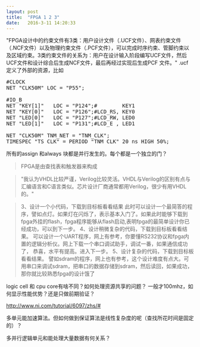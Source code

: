 ```yaml
---
layout: post
title:  "FPGA 1 2 3"
date:   2016-3-11 14:20:33
---
```

"FPGA设计中的约束文件有3类：用户设计文件（.UCF文件）、网表约束文件（.NCF文件）以及物理约束文件（.PCF文件），可以完成时序约束、管脚约束以及区域约束。3类约束文件的关系为：用户在设计输入阶段编写UCF文件，然后UCF文件和设计综合后生成NCF文件，最后再经过实现后生成PCF 文件。"
.ucf 定义了外部的资源，比如
<pre>
#CLOCK
NET "CLK50M" LOC = "P55";

#IO_B
NET "KEY[1]"   LOC = "P124";#        KEY1
NET "KEY[0]"   LOC = "P126";#LCD_RS, KEY0
NET "LED[0]"   LOC = "P127";#LCD_RW, LED0
NET "LED[1]"   LOC = "P131";#LCD_E , LED1

NET "CLK50M" TNM_NET = "TNM_CLK";
TIMESPEC "TS_CLK" = PERIOD "TNM_CLK" 20 ns HIGH 50%;
</pre>
所有的assign 和always 块都是并行发生的。每个都是一个独立的门？

>FPGA是由查找表和触发器来构成

>"我认为VHDL比较严谨，Verilog比较灵活。VHDL与Verilog的区别有点与汇编语言和C语言类似。芯片设计厂商通常都用Verilog，很少有用VHDL的。"

>3、设计一个小代码，下载到目标板看看结果
     此时可以设计一个最简答的程序，譬如点灯。如果灯在闪烁了，表示基本入门了。如果此时能够下载到fpga外挂的flash，fpga程序能够从flash启动,表明fpga的最简单设计你已经成功，可以到下一步。
  4、设计稍微复杂的代码，下载到目标板看看结果。
     可以设计一个UART程序，网上有参考，你要懂RS232协议和fpga内置的逻辑分析仪。网上下载一个串口调试助手，调试一番，如果通信成功了，  恭喜，水平有提高。进入下一步。
  5、设计复杂的代码，下载到目标板看看结果。
     譬如sdram的程序，网上也有参考，这个设计难度有点大。可用串口来调试sdram，把串口的数据存储到sdram，然后读回，如果成功，那你就比较熟悉fpga的设计饿了


logic cell 和 cpu core有啥不同？如何处理资源共享的问题？
一般才100mhz，如何显示性能优势？还是只做前期验证？

http://www.ni.com/tutorial/6097/zhs/#

多单元能加速算法。但如何做到保证算法是线性复杂度的呢（查找所花时间是固定的）？

多并行逻辑单元和能处理大量数据有何关系？

